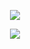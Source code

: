 <p align="center">
  <img src="https://capsule-render.vercel.app/api?type=waving&color=gradient&text=Welcome!&fontColor=#ffffff&fontSize=20&height=100&section=header"/>
</p>
<p align="center">
  <img src= "https://media0.giphy.com/media/v1.Y2lkPTc5MGI3NjExYzBiNTM1YzhjZTZiOTEwNzExNjUyZjk2YmIxM2FhODU2Y2Q5NjdhMyZjdD1n/iIqmM5tTjmpOB9mpbn/giphy.gif">
</p>

